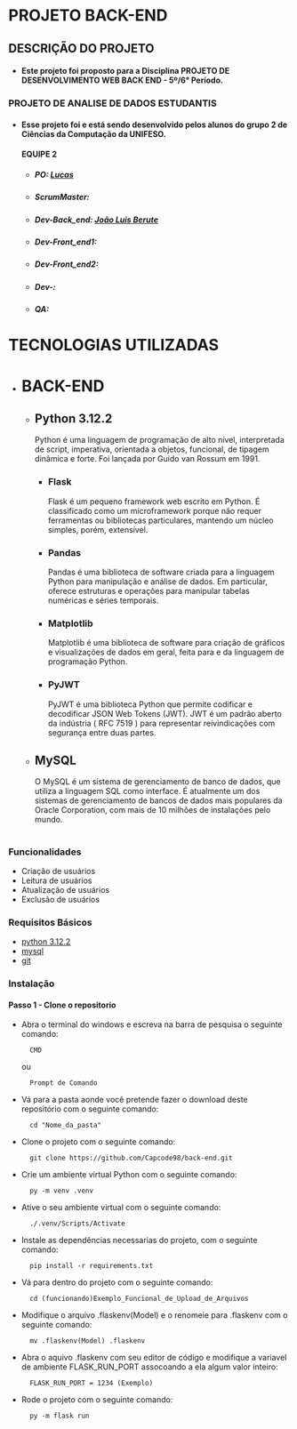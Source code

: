# PROJETO BACK-END
## DESCRIÇÃO DO PROJETO
- #### Este projeto foi proposto para a Disciplina PROJETO DE DESENVOLVIMENTO WEB BACK END - 5º/6° Período.
### PROJETO DE ANALISE DE DADOS ESTUDANTIS
- #### Esse projeto foi e está sendo desenvolvido pelos alunos do grupo 2 de Ciências da Computação da UNIFESO.

    #### EQUIPE 2

    - ##### PO: *[Lucas](https://www.Linkedin.com)*
    - ##### ScrumMaster:*[](https://www.Linkedin.com)*
    - ##### Dev-Back_end: *[João Luis Berute](https://www.linkedin.com/in/joao-luis-berute-ribeiro/)*
    - ##### Dev-Front_end1:*[](https://www.Linkedin.com)*
    - ##### Dev-Front_end2:*[](https://www.Linkedin.com)*
    - ##### Dev-:*[](https://www.Linkedin.com)*
    - ##### QA:*[](https://www.Linkedin.com)*

#
# TECNOLOGIAS UTILIZADAS
- # BACK-END
    - ## Python 3.12.2
        Python é uma linguagem de programação de alto nível, interpretada de script, imperativa, orientada a objetos, funcional, de tipagem dinâmica e forte. Foi lançada por Guido van Rossum em 1991.
        - ### Flask
            Flask é um pequeno framework web escrito em Python. É classificado como um microframework porque não requer ferramentas ou bibliotecas particulares, mantendo um núcleo simples, porém, extensível.
        - ### Pandas
            Pandas é uma biblioteca de software criada para a linguagem Python para manipulação e análise de dados. Em particular, oferece estruturas e operações para manipular tabelas numéricas e séries temporais.
        - ### Matplotlib
            Matplotlib é uma biblioteca de software para criação de gráficos e visualizações de dados em geral, feita para e da linguagem de programação Python.
        - ### PyJWT
            PyJWT é uma biblioteca Python que permite codificar e decodificar JSON Web Tokens (JWT). JWT é um padrão aberto da indústria ( RFC 7519 ) para representar reivindicações com segurança entre duas partes.

    - ## MySQL 
        O MySQL é um sistema de gerenciamento de banco de dados, que utiliza a linguagem SQL como interface. É atualmente um dos sistemas de gerenciamento de bancos de dados mais populares da Oracle Corporation, com mais de 10 milhões de instalações pelo mundo.
#

### Funcionalidades
- Criação de usuários
- Leitura de usuários
- Atualização de usuários
- Exclusão de usuários

### Requisitos Básicos
- [python 3.12.2](https://www.python.org/downloads/)
- [mysql](https://www.mysql.com/downloads/)
- [git](https://git-scm.com/downloads)

### Instalação
#### Passo 1 - Clone o repositorio 
- Abra o terminal do windows e escreva na barra de pesquisa o seguinte comando:

        CMD 
    ou 

        Prompt de Comando

- Vá para a pasta aonde você pretende fazer o download deste repositório com o seguinte comando:

        cd "Nome_da_pasta"

- Clone o projeto com o seguinte comando:

        git clone https://github.com/Capcode98/back-end.git
    
- Crie um ambiente virtual Python com o seguinte comando:

        py -m venv .venv

- Ative o seu ambiente virtual com o seguinte comando:

        ./.venv/Scripts/Activate

- Instale as dependências necessarias do projeto, com o seguinte comando:

        pip install -r requirements.txt 

- Vá para dentro do projeto com o seguinte comando:

        cd (funcionando)Exemplo_Funcional_de_Upload_de_Arquivos

- Modifique o arquivo .flaskenv(Model) e o renomeie para .flaskenv com o seguinte comando:

        mv .flaskenv(Model) .flaskenv

- Abra o aquivo .flaskenv com seu editor de código e modifique a variavel de ambiente FLASK_RUN_PORT assocoando a ela algum valor inteiro:

        FLASK_RUN_PORT = 1234 (Exemplo)

- Rode o projeto com o seguinte comando:

        py -m flask run